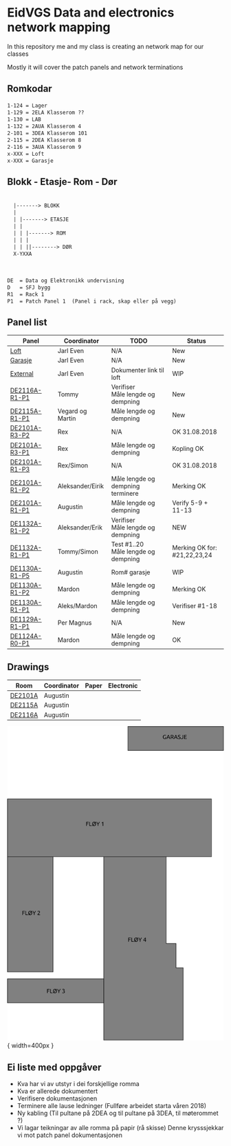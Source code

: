 <h1>EidVGS Data and electronics network mapping</h1>

<p>In this repository me and my class is creating an network map for our classes</p>
<p>Mostly it will cover the patch panels and network terminations</p>

## Romkodar
```
1-124 = Lager
1-129 = 2ELA Klasserom ??
1-130 = LAB
1-132 = 2AUA Klasserom 4
2-101 = 3DEA Klasserom 101
2-115 = 2DEA Klasserom 8
2-116 = 3AUA Klasserom 9
x-XXX = Loft
x-XXX = Garasje

```

## Blokk - Etasje- Rom - Dør
```
 
  |-------> BLOKK
  |
  | |-------> ETASJE
  | |  
  | | |-------> ROM
  | | |
  | | ||--------> DØR
  X-YXXA
  
  
```

```
DE	= Data og Elektronikk undervisning
D	= SFJ bygg
R1	= Rack 1					       
P1	= Patch Panel 1	 (Panel i rack, skap eller på vegg)
```

## Panel list
[comment]: # (Autotable start)

|                  Panel                 |   Coordinator  |                  TODO                 |             Status             |
|----------------------------------------|----------------|---------------------------------------|--------------------------------|
|[Loft](Panels/Loft.md)                  |Jarl Even       |N/A                                    |New                             |
|[Garasje](Panels/Garasje.md)            |Jarl Even       |N/A                                    |New                             |
|[External](Panels/External.md)          |Jarl Even       |Dokumenter link til loft               |WIP                             |
|[DE2116A-R1-P1](Panels/DE2116A-R1-P1.md)|Tommy           |Verifiser<br/>Måle lengde og dempning  |New                             |
|[DE2115A-R1-P1](Panels/DE2115A-R1-P1.md)|Vegard og Martin|Måle lengde og dempning                |New                             |
|[DE2101A-R3-P2](Panels/DE2101A-R3-P2.md)|Rex             |N/A                                    |OK 31.08.2018                   |
|[DE2101A-R3-P1](Panels/DE2101A-R3-P1.md)|Rex             |Måle lengde og dempning                |Kopling OK                      |
|[DE2101A-R1-P3](Panels/DE2101A-R1-P3.md)|Rex/Simon       |N/A                                    |OK 31.08.2018                   |
|[DE2101A-R1-P2](Panels/DE2101A-R1-P2.md)|Aleksander/Eirik|Måle lengde og dempning<br/>terminere  |Merking OK                      |
|[DE2101A-R1-P1](Panels/DE2101A-R1-P1.md)|Augustin        |Måle lengde og dempning                |Verify 5-9 + 11-13              |
|[DE1132A-R1-P2](Panels/DE1132A-R1-P2.md)|Aleksander/Erik |Verifiser<br/>Måle lengde og dempning  |NEW                             |
|[DE1132A-R1-P1](Panels/DE1132A-R1-P1.md)|Tommy/Simon     |Test #1..20<br/>Måle lengde og dempning|Merking OK for:<br/>#21,22,23,24|
|[DE1130A-R1-P5](Panels/DE1130A-R1-P5.md)|Augustin        |Rom# garasje                           |WIP                             |
|[DE1130A-R1-P2](Panels/DE1130A-R1-P2.md)|Mardon          |Måle lengde og dempning                |Merking OK                      |
|[DE1130A-R1-P1](Panels/DE1130A-R1-P1.md)|Aleks/Mardon    |Måle lengde og dempning                |Verifiser #1-18                 |
|[DE1129A-R1-P1](Panels/DE1129A-R1-P1.md)|Per Magnus      |N/A                                    |New                             |
|[DE1124A-R0-P1](Panels/DE1124A-R0-P1.md)|Mardon          |Måle lengde og dempning                |OK                              |

[comment]: # (Autotable stop)

## Drawings 
|                  Room                   |     Coordinator     | Paper | Electronic  |
|-----------------------------------------|---------------------|-------|-------------|
|[DE2101A](./Drawings/2101A-FloorPlan.svg)|Augustin             |       |             |
|[DE2115A](./Drawings/2115A-FloorPlan.svg)|Augustin             |       |             |
|[DE2116A](./Drawings/2116A-FloorPlan.svg)|Augustin             |       |             |


![EidVGS](./Drawings/EIDVGS-SectionPlan.png){ width=400px }


## Ei liste med oppgåver 

* Kva har vi av utstyr i dei forskjellige romma
* Kva er allerede dokumentert
* Verifisere dokumentasjonen
* Terminere alle lause ledninger (Fullføre arbeidet starta våren 2018)
* Ny kabling (Til pultane på 2DEA og til pultane på 3DEA, til møterommet ?)
* Vi lagar teikningar av alle romma på papir (rå skisse) Denne krysssjekkar vi mot patch panel dokumentasjonen



